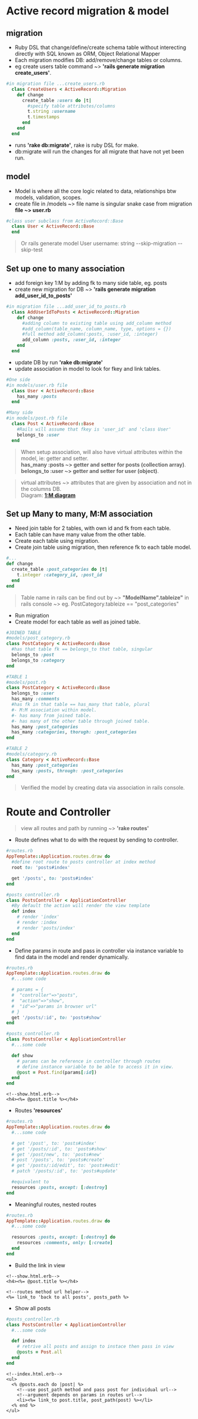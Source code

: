# Active record migration & model
## migration
* Ruby DSL that change/define/create schema table without interecting directly with SQL known as ORM, Object Relational Mapper
* Each migration modifies DB: add/remove/change tables or columns.
* eg create users table command ~> **'rails generate migration create_users'**.

```ruby
#in migration file ...create_users.rb
  class CreateUsers < ActiveRecord::Migration
    def change
      create_table :users do |t|
        #specify table attributes/columns
        t.string :username
        t.timestamps
      end
    end
  end
```

* runs **'rake db:migrate'**, rake is ruby DSL for make.
* db:migrate will run the changes for all migrate that have not yet been run.

## model
* Model is where all the core logic related to data, relationships btw models, validation, scopes.
* create file in /models ~> file name is singular snake case from migration **file ~> user.rb**

```ruby
#class user subclass from ActiveRecord::Base
  class User < ActiveRecord::Base
  end
```

> Or rails generate model User username: string --skip-migration --skip-test

## Set up one to many association
* add foreign key 1:M by adding fk to many side table, eg. posts
* create new migration for DB ~> **'rails generate migration add_user_id_to_posts'**

```ruby
#in migration file ...add_user_id_to_posts.rb
  class AddUserIdToPosts < ActiveRecord::Migration
    def change
      #adding column to existing table using add_column method
      #add_column(table_name, column_name, type, options = {})
      #full method add_column(:posts, :user_id, :integer)
      add_column :posts, :user_id, :integer
    end
  end
```

* update DB by run **'rake db:migrate'**
* update association in model to look for fkey and link tables.

```ruby
#One side
#in models/user.rb file
  class User < ActiveRecord::Base
    has_many :posts
  end

#Many side
#in models/post.rb file
  class Post < ActiveRecord::Base
    #Rails will assume that fkey is 'user_id' and 'class User'
    belongs_to :user
  end
```
> When setup association, will also have virtual attributes within the model, ie: getter and setter.  
**has_many :posts ~> getter and setter for posts (collection array)**.  
**belongs_to :user ~> getter and setter for user (object)**.

> virtual attributes ~> attributes that are given by association and not in the columns DB.  
Diagram: **[1:M diagram](./1-M_association.png)**

## Set up Many to many, M:M association
* Need join table for 2 tables, with own id and fk from each table.
* Each table can have many value from the other table.
* Create each table using migration.
* Create join table using migration, then reference fk to each table model.

```ruby
#...
def change
  create_table :post_categories do |t|
    t.integer :category_id, :post_id
  end
end
```

> Table name in rails can be find out by ~> **"ModelName".tableize"**  in rails console ~> eg. PostCategory.tableize == "post_categories"

* Run migration
* Create model for each table as well as joined table.

```ruby
#JOINED TABLE
#models/post_category.rb
class PostCategory < ActiveRecord::Base
  #has that table fk == belongs_to that table, singular 
  belongs_to :post
  belongs_to :category
end
```

```ruby
#TABLE 1
#models/post.rb
class PostCategory < ActiveRecord::Base
  belongs_to :user
  has_many :comments
  #has fk in that table == has_many that table, plural
  #- M:M association within model.
  #- has many from joined table.
  #- has many of the other table through joined table.
  has_many :post_categories
  has_many :categories, thorugh: :post_categories
end
```

```ruby
#TABLE 2
#models/category.rb
class Category < ActiveRecord::Base
  has_many :post_categories
  has_many :posts, through: :post_categories
end
```
> Verified the model by creating data via association in rails console.

# Route and Controller
> view all routes and path by running ~> **'rake routes'**

* Route defines what to do with the request by sending to controller.

```ruby
#routes.rb
AppTemplate::Application.routes.draw do
  #define root route to posts controller at index method
  root to: 'posts#index'

  get '/posts', to: 'posts#index'
end
```

```ruby
#posts_controller.rb
class PostsController < ApplicationController
  #By default the action will render the view template
  def index
    # render 'index'
    # render :index
    # render 'posts/index'
  end
end
```

* Define params in route and pass in controller via instance variable to find data in the model and render dynamically.

```ruby
#routes.rb
AppTemplate::Application.routes.draw do
  #...some code

  # params = {
  #  "controller"=>"posts", 
  #  "action"=>"show", 
  #  "id"=>"params in browser url"
  # }
  get '/posts/:id', to: 'posts#show'
end
```

```ruby
#posts_controller.rb
class PostsController < ApplicationController
  #...some code

  def show
    # params can be reference in controller through routes
    # define instance variable to be able to access it in view.
    @post = Post.find(params[:id])
  end
end
```

```erb
<!--show.html.erb-->
<h4><%= @post.title %></h4>
```

* Routes **'resources'**

```ruby
#routes.rb
AppTemplate::Application.routes.draw do
  #...some code

  # get '/post', to: 'posts#index'
  # get '/posts/:id', to: 'posts#show'
  # get '/post/new', to: 'posts#new'
  # post '/posts', to: 'posts#create'
  # get '/posts/:id/edit', to: 'posts#edit'
  # patch '/posts/:id', to: 'posts#update'

  #equivalent to 
  resources :posts, except: [:destroy]
end
```

* Meaningful routes, nested routes

```ruby
#routes.rb
AppTemplate::Application.routes.draw do
  #...some code

  resources :posts, except: [:destroy] do
    resources :comments, only: [:create]
  end
end
```

* Build the link in view

```erb
<!--show.html.erb-->
<h4><%= @post.title %></h4>

<!--routes method url helper-->
<%= link_to 'back to all posts', posts_path %>
```

* Show all posts
```ruby
#posts_controller.rb
class PostsController < ApplicationController
  #...some code

  def index
    # retrive all posts and assign to instace then pass in view
    @posts = Post.all
  end
end
```

```erb
<!--index.html.erb-->
<ul>
  <% @posts.each do |post| %>
    <!--use post_path method and pass post for individual url-->
    <!--argument depends on params in routes url-->
    <li><%= link_to post.title, post_path(post) %></li>
  <% end %>
</ul>
```